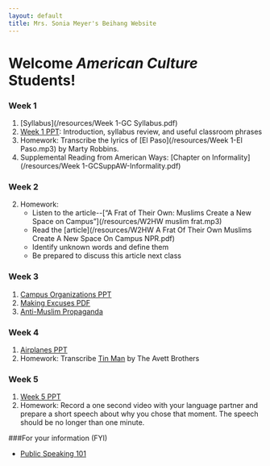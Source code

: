 ```yaml
---
layout: default
title: Mrs. Sonia Meyer's Beihang Website
---
```


# Welcome *American Culture* Students!


### Week 1

1. [Syllabus](/resources/Week 1-GC Syllabus.pdf)
3. [Week 1 PPT](/resources/Week1-Spring14LS_Introduction-Syllabus_Grad.ppt): Introduction, syllabus review, and useful classroom phrases
4. Homework: Transcribe the lyrics of [El Paso](/resources/Week 1-El Paso.mp3) by Marty Robbins.
2. Supplemental Reading from American Ways: [Chapter on Informality](/resources/Week 1-GCSuppAW-Informality.pdf)

### Week 2

2. Homework:
   - Listen to the article--[“A Frat of Their Own: Muslims Create a New Space on Campus”](/resources/W2HW muslim frat.mp3)
   - Read the [article](/resources/W2HW A Frat Of Their Own Muslims Create A New Space On Campus NPR.pdf)
   - Identify unknown words and define them   - Be prepared to discuss this article next class
### Week 31. [Campus Organizations PPT](https://www.dropbox.com/s/o1p5hdqwmqcwi36/W3LS%20campus%20orgnaizations.ppt)
2. [Making Excuses PDF](https://www.dropbox.com/s/7nwluhgrq0g1uk5/W3LS%20Making%20excuses.pdf)
3. [Anti-Muslim Propaganda](https://www.dropbox.com/s/e1930i1cr8cmjxh/W3LS%20Muslim%20propaganda.ppt)

### Week 4
1. [Airplanes PPT](https://www.dropbox.com/s/qtg2xvj99be5soq/W4LS%20Airplanes.ppt)
2. Homework: Transcribe [Tin Man](https://www.dropbox.com/s/ooup0fp3lkx24kr/W4LS%20Tin%20Man.mp3) by The Avett Brothers

### Week 5
1. [Week 5 PPT](https://www.dropbox.com/s/bh7nf1vy10ueody/W5LS.ppt)
2. Homework: Record a one second video with your language partner and prepare a short speech about why you chose that moment. The speech should be no longer than one minute.  



###For your information (FYI)
* [Public Speaking 101](https://www.dropbox.com/s/6oukismatahj3ir/Public%20Speaking%20101.zip)
